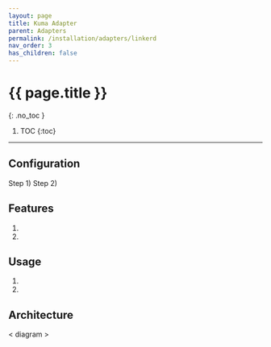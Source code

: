 ```yaml
---
layout: page
title: Kuma Adapter
parent: Adapters
permalink: /installation/adapters/linkerd
nav_order: 3
has_children: false
---
```

# {{ page.title }}
{: .no_toc }

1. TOC
{:toc}
---
## Configuration
Step 1)
Step 2)

## Features
1. 
1. 

## Usage
1. 
1. 

## Architecture
< diagram >

